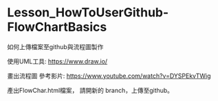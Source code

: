 # Lesson_HowToUserGithub-FlowChartBasics
如何上傳檔案至github與流程圖製作

使用UML工具: https://www.draw.io/

畫出流程圖
參考影片: https://www.youtube.com/watch?v=DYSPEkvTWig

產出FlowChar.html檔案，
請開新的 branch，上傳至github。


